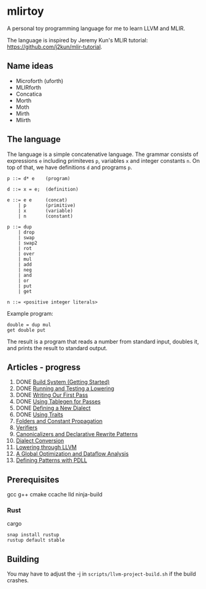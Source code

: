 # mlirtoy

A personal toy programming language for me to learn LLVM and MLIR.

The language is inspired by Jeremy Kun's MLIR tutorial: https://github.com/j2kun/mlir-tutorial.

## Name ideas

- Microforth (uforth)
- MLIRforth
- Concatica
- Morth
- Moth
- Mirth
- Mlirth

## The language

The language is a simple concatenative language. The grammar consists of expressions `e` including primiteves `p`, variables `x` and integer constants `n`. On top of that, we have definitions `d` and programs `p`.

```
p ::= d* e    (program)

d ::= x = e;  (definition)

e ::= e e     (concat)
    | p       (primitive)
    | x       (variable)
    | n       (constant)

p ::= dup
    | drop
    | swap
    | swap2
    | rot
    | over
    | mul
    | add
    | neg
    | and
    | or
    | put
    | get

n ::= <positive integer literals>
```

Example program:
```
double = dup mul
get double put
```

The result is a program that reads a number from standard input, doubles it, and prints the result to standard output.

## Articles - progress

1.  DONE [Build System (Getting Started)](https://jeremykun.com/2023/08/10/mlir-getting-started/)
2.  DONE [Running and Testing a Lowering](https://jeremykun.com/2023/08/10/mlir-running-and-testing-a-lowering/)
3.  DONE [Writing Our First Pass](https://jeremykun.com/2023/08/10/mlir-writing-our-first-pass/)
4.  DONE [Using Tablegen for Passes](https://jeremykun.com/2023/08/10/mlir-using-tablegen-for-passes/)
5.  DONE [Defining a New Dialect](https://jeremykun.com/2023/08/21/mlir-defining-a-new-dialect/)
6.  DONE [Using Traits](https://jeremykun.com/2023/09/07/mlir-using-traits/)
7.  [Folders and Constant Propagation](https://jeremykun.com/2023/09/11/mlir-folders/)
8.  [Verifiers](https://jeremykun.com/2023/09/13/mlir-verifiers/)
9.  [Canonicalizers and Declarative Rewrite Patterns](https://jeremykun.com/2023/09/20/mlir-canonicalizers-and-declarative-rewrite-patterns/)
10. [Dialect Conversion](https://jeremykun.com/2023/10/23/mlir-dialect-conversion/)
11. [Lowering through LLVM](https://jeremykun.com/2023/11/01/mlir-lowering-through-llvm/)
12. [A Global Optimization and Dataflow Analysis](https://jeremykun.com/2023/11/15/mlir-a-global-optimization-and-dataflow-analysis/)
12. [Defining Patterns with PDLL](https://www.jeremykun.com/2024/08/04/mlir-pdll/)

## Prerequisites

gcc
g++
cmake
ccache
lld
ninja-build

### Rust

cargo

```
snap install rustup
rustup default stable
```

## Building

You may have to adjust the -j in `scripts/llvm-project-build.sh` if the build crashes.
